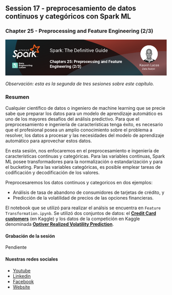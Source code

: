 ## Session 17 - preprocesamiento de datos continuos y categóricos con Spark ML
### Chapter 25 - Preprocessing and Feature Engineering (2/3)

![Banner Session 17](../assets/banner_session_17.png)

*Observación: esta es la segunda de tres sesiones sobre este capítulo.*

### Resumen
Cualquier científico de datos o ingeniero de machine learning que se precie sabe que preparar los datos para un modelo de aprendizaje automático es uno de los mayores desafíos del análisis predictivo. Para que el preprocesamiento e ingeniería de características tenga éxito, es necesario que el profesional posea un amplio conocimiento sobre el problema a resolver, los datos a procesar y las necesidades del modelo de aprendizaje automático para aprovechar estos datos.

En esta sesión, nos enfocaremos en el preprocesamiento e ingeniería de características continuas y categóricas. Para las variables continuas, Spark ML posee transformadores para la normalización o estandarización y para el bucketing. Para las variables categóricas, es posible emplear tareas de codificación y decodificación de los valores.

Preprocesaremos los datos continuos y categoricos en dos ejemplos:
* Análisis de tasa de abandono de consumidores de tarjetas de crédito, y
* Predicción de la volatilidad de precios de las opciones financieras.

El notebook que se utilizó para realizar el análsis se encuentra en `Feature Transformation.ipynb`. Se utilizó dos conjuntos de datos: el **[Credit Card customers](https://www.kaggle.com/datasets/sakshigoyal7/credit-card-customers)** (en Kaggle) y los datos de la competición en Kaggle denominada **[Optiver Realized Volatility Prediction](https://www.kaggle.com/c/optiver-realized-volatility-prediction/overview)**.

#### Grabación de la sesión
Pendiente


#### Nuestras redes sociales
* [Youtube](https://www.youtube.com/channel/UCqFCoUEvxR23ymmih0GD7mQ?sub_confirmation=1 'Subscríbate al canal')
* [Linkedin](https://www.linkedin.com/company/data-engineering-latam/ 'Síganos en Linkedin')
* [Facebook](https://www.facebook.com/dataengineeringlatam/ 'Síganos en Facebook')
* [Website](https://expy.bio/dataengineeringlatam 'Nuestro website')
